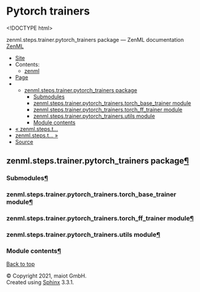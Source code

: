 # Pytorch trainers

&lt;!DOCTYPE html&gt;

zenml.steps.trainer.pytorch\_trainers package — ZenML documentation  [ZenML](https://github.com/maiot-io/zenml/tree/835d32fc4f6d33eb691f0e8311720240e7fa51d1/docs/sphinx_docs/_build/html/index.html)

*  [Site](https://github.com/maiot-io/zenml/tree/835d32fc4f6d33eb691f0e8311720240e7fa51d1/docs/sphinx_docs/_build/html/index.html)
  * Contents:
    * [zenml](https://github.com/maiot-io/zenml/tree/835d32fc4f6d33eb691f0e8311720240e7fa51d1/docs/sphinx_docs/_build/html/modules.html)
*  [Page](zenml.steps.trainer.pytorch_trainers.md)
  * * [zenml.steps.trainer.pytorch\_trainers package](zenml.steps.trainer.pytorch_trainers.md)
      * [Submodules](zenml.steps.trainer.pytorch_trainers.md#submodules)
      * [zenml.steps.trainer.pytorch\_trainers.torch\_base\_trainer module](zenml.steps.trainer.pytorch_trainers.md#zenml-steps-trainer-pytorch-trainers-torch-base-trainer-module)
      * [zenml.steps.trainer.pytorch\_trainers.torch\_ff\_trainer module](zenml.steps.trainer.pytorch_trainers.md#zenml-steps-trainer-pytorch-trainers-torch-ff-trainer-module)
      * [zenml.steps.trainer.pytorch\_trainers.utils module](zenml.steps.trainer.pytorch_trainers.md#zenml-steps-trainer-pytorch-trainers-utils-module)
      * [Module contents](zenml.steps.trainer.pytorch_trainers.md#module-contents)
* [ « zenml.steps.t...](./)
* [ zenml.steps.t... »](zenml.steps.trainer.tensorflow_trainers.md)
*  [Source](https://github.com/maiot-io/zenml/tree/835d32fc4f6d33eb691f0e8311720240e7fa51d1/docs/sphinx_docs/_build/html/_sources/zenml.steps.trainer.pytorch_trainers.rst.txt)

## zenml.steps.trainer.pytorch\_trainers package[¶](zenml.steps.trainer.pytorch_trainers.md#zenml-steps-trainer-pytorch-trainers-package)

### Submodules[¶](zenml.steps.trainer.pytorch_trainers.md#submodules)

### zenml.steps.trainer.pytorch\_trainers.torch\_base\_trainer module[¶](zenml.steps.trainer.pytorch_trainers.md#zenml-steps-trainer-pytorch-trainers-torch-base-trainer-module)

### zenml.steps.trainer.pytorch\_trainers.torch\_ff\_trainer module[¶](zenml.steps.trainer.pytorch_trainers.md#zenml-steps-trainer-pytorch-trainers-torch-ff-trainer-module)

### zenml.steps.trainer.pytorch\_trainers.utils module[¶](zenml.steps.trainer.pytorch_trainers.md#zenml-steps-trainer-pytorch-trainers-utils-module)

### Module contents[¶](zenml.steps.trainer.pytorch_trainers.md#module-contents)

 [Back to top](zenml.steps.trainer.pytorch_trainers.md)

 © Copyright 2021, maiot GmbH.  
 Created using [Sphinx](http://sphinx-doc.org/) 3.3.1.  


